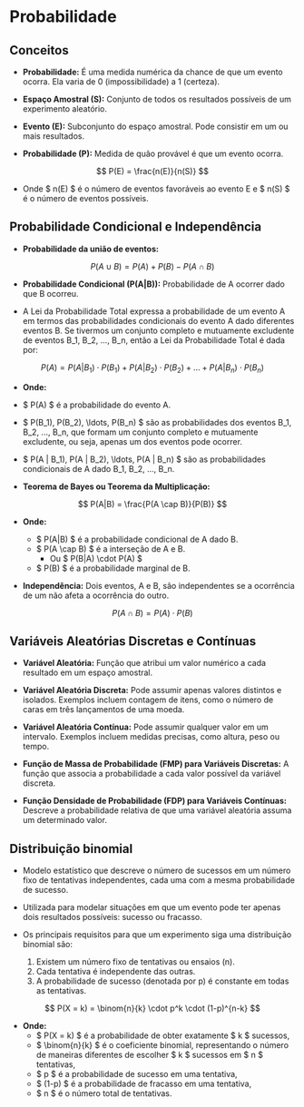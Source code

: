 # Probabilidade

## Conceitos

- **Probabilidade:** É uma medida numérica da chance de que um evento ocorra. Ela varia de 0 (impossibilidade) a 1 (certeza).

- **Espaço Amostral (S):** Conjunto de todos os resultados possíveis de um experimento aleatório.
- **Evento (E):** Subconjunto do espaço amostral. Pode consistir em um ou mais resultados.

- **Probabilidade (P):** Medida de quão provável é que um evento ocorra.

$$ P(E) = \frac{n(E)}{n(S)} $$

- Onde $ n(E) $ é o número de eventos favoráveis ao evento E e $ n(S) $ é o número de eventos possíveis.

## Probabilidade Condicional e Independência

- **Probabilidade da união de eventos:**

$$ P(A \cup B) = P(A) + P(B) - P(A \cap B) $$

- **Probabilidade Condicional (P(A|B)):** Probabilidade de A ocorrer dado que B ocorreu.

- A Lei da Probabilidade Total expressa a probabilidade de um evento A em termos das probabilidades condicionais do evento A dado diferentes eventos B. Se tivermos um conjunto completo e mutuamente excludente de eventos B_1, B_2, ..., B_n, então a Lei da Probabilidade Total é dada por:

$$ P(A) = P(A | B_1) \cdot P(B_1) + P(A | B_2) \cdot P(B_2) + \ldots + P(A | B_n) \cdot P(B_n) $$

- **Onde:**

- $ P(A) $ é a probabilidade do evento A.
- $ P(B_1), P(B_2), \ldots, P(B_n) $ são as probabilidades dos eventos B_1, B_2, ..., B_n, que formam um conjunto completo e mutuamente excludente, ou seja, apenas um dos eventos pode ocorrer.
- $ P(A | B_1), P(A | B_2), \ldots, P(A | B_n) $ são as probabilidades condicionais de A dado B_1, B_2, ..., B_n.

- **Teorema de Bayes ou Teorema da Multiplicação:**

$$ P(A|B) = \frac{P(A \cap B)}{P(B)} $$

- **Onde:**

  - $ P(A|B) $ é a probabilidade condicional de A dado B.
  - $ P(A \cap B) $ é a interseção de A e B.
    - Ou $ P(B|A) \cdot P(A) $
  - $ P(B) $ é a probabilidade marginal de B.

- **Independência:** Dois eventos, A e B, são independentes se a ocorrência de um não afeta a ocorrência do outro.

$$ P(A \cap B) = P(A) \cdot P(B) $$

## Variáveis Aleatórias Discretas e Contínuas

- **Variável Aleatória:** Função que atribui um valor numérico a cada resultado em um espaço amostral.

- **Variável Aleatória Discreta:** Pode assumir apenas valores distintos e isolados. Exemplos incluem contagem de itens, como o número de caras em três lançamentos de uma moeda.

- **Variável Aleatória Contínua:** Pode assumir qualquer valor em um intervalo. Exemplos incluem medidas precisas, como altura, peso ou tempo.

- **Função de Massa de Probabilidade (FMP) para Variáveis Discretas:** A função que associa a probabilidade a cada valor possível da variável discreta.

- **Função Densidade de Probabilidade (FDP) para Variáveis Contínuas:** Descreve a probabilidade relativa de que uma variável aleatória assuma um determinado valor.

## Distribuição binomial

- Modelo estatístico que descreve o número de sucessos em um número fixo de tentativas independentes, cada uma com a mesma probabilidade de sucesso.
- Utilizada para modelar situações em que um evento pode ter apenas dois resultados possíveis: sucesso ou fracasso.

- Os principais requisitos para que um experimento siga uma distribuição binomial são:

  1. Existem um número fixo de tentativas ou ensaios (n).
  2. Cada tentativa é independente das outras.
  3. A probabilidade de sucesso (denotada por p) é constante em todas as tentativas.

$$ P(X = k) = \binom{n}{k} \cdot p^k \cdot (1-p)^{n-k} $$

- **Onde:**
  - $ P(X = k) $ é a probabilidade de obter exatamente $ k $ sucessos,
  - $ \binom{n}{k} $ é o coeficiente binomial, representando o número de maneiras diferentes de escolher $ k $ sucessos em $ n $ tentativas,
  - $ p $ é a probabilidade de sucesso em uma tentativa,
  - $ (1-p) $ é a probabilidade de fracasso em uma tentativa,
  - $ n $ é o número total de tentativas.
